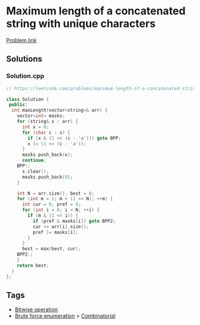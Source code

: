 # Maximum length of a concatenated string with unique characters

[Problem link](https://leetcode.com/problems/maximum-length-of-a-concatenated-string-with-unique-characters)

## Solutions


### Solution.cpp
```cpp
// https://leetcode.com/problems/maximum-length-of-a-concatenated-string-with-unique-characters

class Solution {
 public:
  int maxLength(vector<string>& arr) {
    vector<int> masks;
    for (string& s : arr) {
      int x = 0;
      for (char c : s) {
        if (x & (1 << (c - 'a'))) goto BPP;
        x |= (1 << (c - 'a'));
      }
      masks.push_back(x);
      continue;
    BPP:;
      s.clear();
      masks.push_back(0);
    }

    int N = arr.size(), best = 0;
    for (int m = 1; m < (1 << N); ++m) {
      int cur = 0, pref = 0;
      for (int i = 0; i < N; ++i) {
        if (m & (1 << i)) {
          if (pref & masks[i]) goto BPP2;
          cur += arr[i].size();
          pref |= masks[i];
        }
      }
      best = max(best, cur);
    BPP2:;
    }
    return best;
  }
};
```
## Tags

* [Bitwise operation](/Collections/bitwise-operation.md#bitwise-operation)
* [Brute force enumeration](/Collections/brute-force-enumeration.md#brute-force-enumeration) > [Combinatorial](/Collections/brute-force-enumeration.md#combinatorial)
